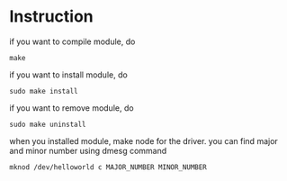 # Instruction

if you want to compile module, do
```console
make
```

if you want to install module, do
```console
sudo make install
```

if you want to remove module, do
```console
sudo make uninstall
```

when you installed module, make node for the driver.
you can find major and minor number using dmesg command
```console
mknod /dev/helloworld c MAJOR_NUMBER MINOR_NUMBER
```
